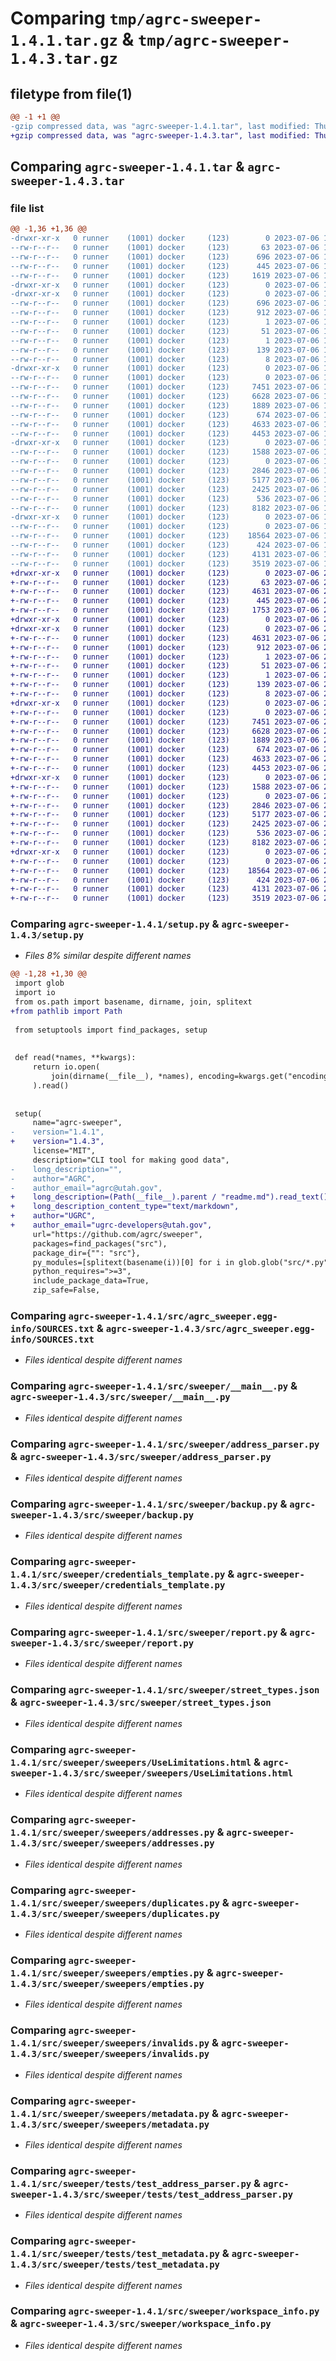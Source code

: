 # Comparing `tmp/agrc-sweeper-1.4.1.tar.gz` & `tmp/agrc-sweeper-1.4.3.tar.gz`

## filetype from file(1)

```diff
@@ -1 +1 @@
-gzip compressed data, was "agrc-sweeper-1.4.1.tar", last modified: Thu Jul  6 19:50:45 2023, max compression
+gzip compressed data, was "agrc-sweeper-1.4.3.tar", last modified: Thu Jul  6 21:04:23 2023, max compression
```

## Comparing `agrc-sweeper-1.4.1.tar` & `agrc-sweeper-1.4.3.tar`

### file list

```diff
@@ -1,36 +1,36 @@
-drwxr-xr-x   0 runner    (1001) docker     (123)        0 2023-07-06 19:50:45.583307 agrc-sweeper-1.4.1/
--rw-r--r--   0 runner    (1001) docker     (123)       63 2023-07-06 19:50:44.000000 agrc-sweeper-1.4.1/MANIFEST.in
--rw-r--r--   0 runner    (1001) docker     (123)      696 2023-07-06 19:50:45.583307 agrc-sweeper-1.4.1/PKG-INFO
--rw-r--r--   0 runner    (1001) docker     (123)      445 2023-07-06 19:50:45.583307 agrc-sweeper-1.4.1/setup.cfg
--rw-r--r--   0 runner    (1001) docker     (123)     1619 2023-07-06 19:50:44.000000 agrc-sweeper-1.4.1/setup.py
-drwxr-xr-x   0 runner    (1001) docker     (123)        0 2023-07-06 19:50:45.583307 agrc-sweeper-1.4.1/src/
-drwxr-xr-x   0 runner    (1001) docker     (123)        0 2023-07-06 19:50:45.583307 agrc-sweeper-1.4.1/src/agrc_sweeper.egg-info/
--rw-r--r--   0 runner    (1001) docker     (123)      696 2023-07-06 19:50:45.000000 agrc-sweeper-1.4.1/src/agrc_sweeper.egg-info/PKG-INFO
--rw-r--r--   0 runner    (1001) docker     (123)      912 2023-07-06 19:50:45.000000 agrc-sweeper-1.4.1/src/agrc_sweeper.egg-info/SOURCES.txt
--rw-r--r--   0 runner    (1001) docker     (123)        1 2023-07-06 19:50:45.000000 agrc-sweeper-1.4.1/src/agrc_sweeper.egg-info/dependency_links.txt
--rw-r--r--   0 runner    (1001) docker     (123)       51 2023-07-06 19:50:45.000000 agrc-sweeper-1.4.1/src/agrc_sweeper.egg-info/entry_points.txt
--rw-r--r--   0 runner    (1001) docker     (123)        1 2023-07-06 19:50:45.000000 agrc-sweeper-1.4.1/src/agrc_sweeper.egg-info/not-zip-safe
--rw-r--r--   0 runner    (1001) docker     (123)      139 2023-07-06 19:50:45.000000 agrc-sweeper-1.4.1/src/agrc_sweeper.egg-info/requires.txt
--rw-r--r--   0 runner    (1001) docker     (123)        8 2023-07-06 19:50:45.000000 agrc-sweeper-1.4.1/src/agrc_sweeper.egg-info/top_level.txt
-drwxr-xr-x   0 runner    (1001) docker     (123)        0 2023-07-06 19:50:45.583307 agrc-sweeper-1.4.1/src/sweeper/
--rw-r--r--   0 runner    (1001) docker     (123)        0 2023-07-06 19:50:44.000000 agrc-sweeper-1.4.1/src/sweeper/__init__.py
--rw-r--r--   0 runner    (1001) docker     (123)     7451 2023-07-06 19:50:44.000000 agrc-sweeper-1.4.1/src/sweeper/__main__.py
--rw-r--r--   0 runner    (1001) docker     (123)     6628 2023-07-06 19:50:44.000000 agrc-sweeper-1.4.1/src/sweeper/address_parser.py
--rw-r--r--   0 runner    (1001) docker     (123)     1889 2023-07-06 19:50:44.000000 agrc-sweeper-1.4.1/src/sweeper/backup.py
--rw-r--r--   0 runner    (1001) docker     (123)      674 2023-07-06 19:50:44.000000 agrc-sweeper-1.4.1/src/sweeper/credentials_template.py
--rw-r--r--   0 runner    (1001) docker     (123)     4633 2023-07-06 19:50:44.000000 agrc-sweeper-1.4.1/src/sweeper/report.py
--rw-r--r--   0 runner    (1001) docker     (123)     4453 2023-07-06 19:50:44.000000 agrc-sweeper-1.4.1/src/sweeper/street_types.json
-drwxr-xr-x   0 runner    (1001) docker     (123)        0 2023-07-06 19:50:45.583307 agrc-sweeper-1.4.1/src/sweeper/sweepers/
--rw-r--r--   0 runner    (1001) docker     (123)     1588 2023-07-06 19:50:44.000000 agrc-sweeper-1.4.1/src/sweeper/sweepers/UseLimitations.html
--rw-r--r--   0 runner    (1001) docker     (123)        0 2023-07-06 19:50:44.000000 agrc-sweeper-1.4.1/src/sweeper/sweepers/__init__.py
--rw-r--r--   0 runner    (1001) docker     (123)     2846 2023-07-06 19:50:44.000000 agrc-sweeper-1.4.1/src/sweeper/sweepers/addresses.py
--rw-r--r--   0 runner    (1001) docker     (123)     5177 2023-07-06 19:50:44.000000 agrc-sweeper-1.4.1/src/sweeper/sweepers/duplicates.py
--rw-r--r--   0 runner    (1001) docker     (123)     2425 2023-07-06 19:50:44.000000 agrc-sweeper-1.4.1/src/sweeper/sweepers/empties.py
--rw-r--r--   0 runner    (1001) docker     (123)      536 2023-07-06 19:50:44.000000 agrc-sweeper-1.4.1/src/sweeper/sweepers/invalids.py
--rw-r--r--   0 runner    (1001) docker     (123)     8182 2023-07-06 19:50:44.000000 agrc-sweeper-1.4.1/src/sweeper/sweepers/metadata.py
-drwxr-xr-x   0 runner    (1001) docker     (123)        0 2023-07-06 19:50:45.583307 agrc-sweeper-1.4.1/src/sweeper/tests/
--rw-r--r--   0 runner    (1001) docker     (123)        0 2023-07-06 19:50:44.000000 agrc-sweeper-1.4.1/src/sweeper/tests/__init__.py
--rw-r--r--   0 runner    (1001) docker     (123)    18564 2023-07-06 19:50:44.000000 agrc-sweeper-1.4.1/src/sweeper/tests/test_address_parser.py
--rw-r--r--   0 runner    (1001) docker     (123)      424 2023-07-06 19:50:44.000000 agrc-sweeper-1.4.1/src/sweeper/tests/test_addresses.py
--rw-r--r--   0 runner    (1001) docker     (123)     4131 2023-07-06 19:50:44.000000 agrc-sweeper-1.4.1/src/sweeper/tests/test_metadata.py
--rw-r--r--   0 runner    (1001) docker     (123)     3519 2023-07-06 19:50:44.000000 agrc-sweeper-1.4.1/src/sweeper/workspace_info.py
+drwxr-xr-x   0 runner    (1001) docker     (123)        0 2023-07-06 21:04:23.239008 agrc-sweeper-1.4.3/
+-rw-r--r--   0 runner    (1001) docker     (123)       63 2023-07-06 21:04:20.000000 agrc-sweeper-1.4.3/MANIFEST.in
+-rw-r--r--   0 runner    (1001) docker     (123)     4631 2023-07-06 21:04:23.239008 agrc-sweeper-1.4.3/PKG-INFO
+-rw-r--r--   0 runner    (1001) docker     (123)      445 2023-07-06 21:04:23.239008 agrc-sweeper-1.4.3/setup.cfg
+-rw-r--r--   0 runner    (1001) docker     (123)     1753 2023-07-06 21:04:20.000000 agrc-sweeper-1.4.3/setup.py
+drwxr-xr-x   0 runner    (1001) docker     (123)        0 2023-07-06 21:04:23.235008 agrc-sweeper-1.4.3/src/
+drwxr-xr-x   0 runner    (1001) docker     (123)        0 2023-07-06 21:04:23.239008 agrc-sweeper-1.4.3/src/agrc_sweeper.egg-info/
+-rw-r--r--   0 runner    (1001) docker     (123)     4631 2023-07-06 21:04:23.000000 agrc-sweeper-1.4.3/src/agrc_sweeper.egg-info/PKG-INFO
+-rw-r--r--   0 runner    (1001) docker     (123)      912 2023-07-06 21:04:23.000000 agrc-sweeper-1.4.3/src/agrc_sweeper.egg-info/SOURCES.txt
+-rw-r--r--   0 runner    (1001) docker     (123)        1 2023-07-06 21:04:23.000000 agrc-sweeper-1.4.3/src/agrc_sweeper.egg-info/dependency_links.txt
+-rw-r--r--   0 runner    (1001) docker     (123)       51 2023-07-06 21:04:23.000000 agrc-sweeper-1.4.3/src/agrc_sweeper.egg-info/entry_points.txt
+-rw-r--r--   0 runner    (1001) docker     (123)        1 2023-07-06 21:04:23.000000 agrc-sweeper-1.4.3/src/agrc_sweeper.egg-info/not-zip-safe
+-rw-r--r--   0 runner    (1001) docker     (123)      139 2023-07-06 21:04:23.000000 agrc-sweeper-1.4.3/src/agrc_sweeper.egg-info/requires.txt
+-rw-r--r--   0 runner    (1001) docker     (123)        8 2023-07-06 21:04:23.000000 agrc-sweeper-1.4.3/src/agrc_sweeper.egg-info/top_level.txt
+drwxr-xr-x   0 runner    (1001) docker     (123)        0 2023-07-06 21:04:23.239008 agrc-sweeper-1.4.3/src/sweeper/
+-rw-r--r--   0 runner    (1001) docker     (123)        0 2023-07-06 21:04:20.000000 agrc-sweeper-1.4.3/src/sweeper/__init__.py
+-rw-r--r--   0 runner    (1001) docker     (123)     7451 2023-07-06 21:04:20.000000 agrc-sweeper-1.4.3/src/sweeper/__main__.py
+-rw-r--r--   0 runner    (1001) docker     (123)     6628 2023-07-06 21:04:20.000000 agrc-sweeper-1.4.3/src/sweeper/address_parser.py
+-rw-r--r--   0 runner    (1001) docker     (123)     1889 2023-07-06 21:04:20.000000 agrc-sweeper-1.4.3/src/sweeper/backup.py
+-rw-r--r--   0 runner    (1001) docker     (123)      674 2023-07-06 21:04:20.000000 agrc-sweeper-1.4.3/src/sweeper/credentials_template.py
+-rw-r--r--   0 runner    (1001) docker     (123)     4633 2023-07-06 21:04:20.000000 agrc-sweeper-1.4.3/src/sweeper/report.py
+-rw-r--r--   0 runner    (1001) docker     (123)     4453 2023-07-06 21:04:20.000000 agrc-sweeper-1.4.3/src/sweeper/street_types.json
+drwxr-xr-x   0 runner    (1001) docker     (123)        0 2023-07-06 21:04:23.239008 agrc-sweeper-1.4.3/src/sweeper/sweepers/
+-rw-r--r--   0 runner    (1001) docker     (123)     1588 2023-07-06 21:04:20.000000 agrc-sweeper-1.4.3/src/sweeper/sweepers/UseLimitations.html
+-rw-r--r--   0 runner    (1001) docker     (123)        0 2023-07-06 21:04:20.000000 agrc-sweeper-1.4.3/src/sweeper/sweepers/__init__.py
+-rw-r--r--   0 runner    (1001) docker     (123)     2846 2023-07-06 21:04:20.000000 agrc-sweeper-1.4.3/src/sweeper/sweepers/addresses.py
+-rw-r--r--   0 runner    (1001) docker     (123)     5177 2023-07-06 21:04:20.000000 agrc-sweeper-1.4.3/src/sweeper/sweepers/duplicates.py
+-rw-r--r--   0 runner    (1001) docker     (123)     2425 2023-07-06 21:04:20.000000 agrc-sweeper-1.4.3/src/sweeper/sweepers/empties.py
+-rw-r--r--   0 runner    (1001) docker     (123)      536 2023-07-06 21:04:20.000000 agrc-sweeper-1.4.3/src/sweeper/sweepers/invalids.py
+-rw-r--r--   0 runner    (1001) docker     (123)     8182 2023-07-06 21:04:20.000000 agrc-sweeper-1.4.3/src/sweeper/sweepers/metadata.py
+drwxr-xr-x   0 runner    (1001) docker     (123)        0 2023-07-06 21:04:23.239008 agrc-sweeper-1.4.3/src/sweeper/tests/
+-rw-r--r--   0 runner    (1001) docker     (123)        0 2023-07-06 21:04:20.000000 agrc-sweeper-1.4.3/src/sweeper/tests/__init__.py
+-rw-r--r--   0 runner    (1001) docker     (123)    18564 2023-07-06 21:04:20.000000 agrc-sweeper-1.4.3/src/sweeper/tests/test_address_parser.py
+-rw-r--r--   0 runner    (1001) docker     (123)      424 2023-07-06 21:04:20.000000 agrc-sweeper-1.4.3/src/sweeper/tests/test_addresses.py
+-rw-r--r--   0 runner    (1001) docker     (123)     4131 2023-07-06 21:04:20.000000 agrc-sweeper-1.4.3/src/sweeper/tests/test_metadata.py
+-rw-r--r--   0 runner    (1001) docker     (123)     3519 2023-07-06 21:04:20.000000 agrc-sweeper-1.4.3/src/sweeper/workspace_info.py
```

### Comparing `agrc-sweeper-1.4.1/setup.py` & `agrc-sweeper-1.4.3/setup.py`

 * *Files 8% similar despite different names*

```diff
@@ -1,28 +1,30 @@
 import glob
 import io
 from os.path import basename, dirname, join, splitext
+from pathlib import Path
 
 from setuptools import find_packages, setup
 
 
 def read(*names, **kwargs):
     return io.open(
         join(dirname(__file__), *names), encoding=kwargs.get("encoding", "utf8")
     ).read()
 
 
 setup(
     name="agrc-sweeper",
-    version="1.4.1",
+    version="1.4.3",
     license="MIT",
     description="CLI tool for making good data",
-    long_description="",
-    author="AGRC",
-    author_email="agrc@utah.gov",
+    long_description=(Path(__file__).parent / "readme.md").read_text(),
+    long_description_content_type="text/markdown",
+    author="UGRC",
+    author_email="ugrc-developers@utah.gov",
     url="https://github.com/agrc/sweeper",
     packages=find_packages("src"),
     package_dir={"": "src"},
     py_modules=[splitext(basename(i))[0] for i in glob.glob("src/*.py")],
     python_requires=">=3",
     include_package_data=True,
     zip_safe=False,
```

### Comparing `agrc-sweeper-1.4.1/src/agrc_sweeper.egg-info/SOURCES.txt` & `agrc-sweeper-1.4.3/src/agrc_sweeper.egg-info/SOURCES.txt`

 * *Files identical despite different names*

### Comparing `agrc-sweeper-1.4.1/src/sweeper/__main__.py` & `agrc-sweeper-1.4.3/src/sweeper/__main__.py`

 * *Files identical despite different names*

### Comparing `agrc-sweeper-1.4.1/src/sweeper/address_parser.py` & `agrc-sweeper-1.4.3/src/sweeper/address_parser.py`

 * *Files identical despite different names*

### Comparing `agrc-sweeper-1.4.1/src/sweeper/backup.py` & `agrc-sweeper-1.4.3/src/sweeper/backup.py`

 * *Files identical despite different names*

### Comparing `agrc-sweeper-1.4.1/src/sweeper/credentials_template.py` & `agrc-sweeper-1.4.3/src/sweeper/credentials_template.py`

 * *Files identical despite different names*

### Comparing `agrc-sweeper-1.4.1/src/sweeper/report.py` & `agrc-sweeper-1.4.3/src/sweeper/report.py`

 * *Files identical despite different names*

### Comparing `agrc-sweeper-1.4.1/src/sweeper/street_types.json` & `agrc-sweeper-1.4.3/src/sweeper/street_types.json`

 * *Files identical despite different names*

### Comparing `agrc-sweeper-1.4.1/src/sweeper/sweepers/UseLimitations.html` & `agrc-sweeper-1.4.3/src/sweeper/sweepers/UseLimitations.html`

 * *Files identical despite different names*

### Comparing `agrc-sweeper-1.4.1/src/sweeper/sweepers/addresses.py` & `agrc-sweeper-1.4.3/src/sweeper/sweepers/addresses.py`

 * *Files identical despite different names*

### Comparing `agrc-sweeper-1.4.1/src/sweeper/sweepers/duplicates.py` & `agrc-sweeper-1.4.3/src/sweeper/sweepers/duplicates.py`

 * *Files identical despite different names*

### Comparing `agrc-sweeper-1.4.1/src/sweeper/sweepers/empties.py` & `agrc-sweeper-1.4.3/src/sweeper/sweepers/empties.py`

 * *Files identical despite different names*

### Comparing `agrc-sweeper-1.4.1/src/sweeper/sweepers/invalids.py` & `agrc-sweeper-1.4.3/src/sweeper/sweepers/invalids.py`

 * *Files identical despite different names*

### Comparing `agrc-sweeper-1.4.1/src/sweeper/sweepers/metadata.py` & `agrc-sweeper-1.4.3/src/sweeper/sweepers/metadata.py`

 * *Files identical despite different names*

### Comparing `agrc-sweeper-1.4.1/src/sweeper/tests/test_address_parser.py` & `agrc-sweeper-1.4.3/src/sweeper/tests/test_address_parser.py`

 * *Files identical despite different names*

### Comparing `agrc-sweeper-1.4.1/src/sweeper/tests/test_metadata.py` & `agrc-sweeper-1.4.3/src/sweeper/tests/test_metadata.py`

 * *Files identical despite different names*

### Comparing `agrc-sweeper-1.4.1/src/sweeper/workspace_info.py` & `agrc-sweeper-1.4.3/src/sweeper/workspace_info.py`

 * *Files identical despite different names*

